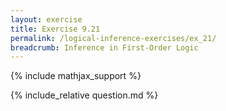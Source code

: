 ```yaml
---
layout: exercise
title: Exercise 9.21
permalink: /logical-inference-exercises/ex_21/
breadcrumb: Inference in First-Order Logic
---
```


{% include mathjax_support %}

<div><i class="arrow-up loader" data-chapter="logical-inference-exercises" data-exercise="ex_21" data-rating="0"></i></div>
{% include_relative question.md %}
